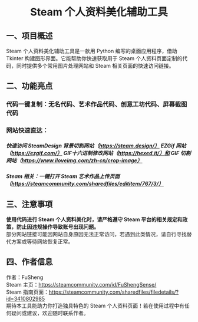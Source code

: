 
# <p align=center>Steam 个人资料美化辅助工具</p>
## 一、项目概述
Steam 个人资料美化辅助工具是一款用 Python 编写的桌面应用程序，借助 Tkinter 构建图形界面。它能帮助你快速获取用于 Steam 个人资料页面定制的代码，同时提供多个常用图片处理网站和 Steam 相关页面的快速访问链接。
## 二、功能亮点
### 代码一键复制：无名代码、艺术作品代码、创意工坊代码、屏幕截图代码
### 网站快速直达：
##### 快速访问 SteamDesign 背景切割网站（https://steam.design/） EZGif 网站（https://ezgif.com/） GIF十六进制修改网站（https://hexed.it/）和 GIF 切割网站（https://www.iloveimg.com/zh-cn/crop-image）
##### Steam 相关：一键打开 Steam 艺术作品上传页面（https://steamcommunity.com/sharedfiles/edititem/767/3/）
## 三、注意事项
**使用代码进行 Steam 个人资料美化时，请严格遵守 Steam 平台的相关规定和政策，防止因违规操作导致账号出现问题。**  
部分网站链接可能因网站自身原因无法正常访问，若遇到此类情况，请自行寻找替代方案或等待网站恢复正常。
## 四、作者信息
作者：FuSheng  
Steam 主页：https://steamcommunity.com/id/FuShengSense/  
Steam 指南页面：https://steamcommunity.com/sharedfiles/filedetails/?id=3410802985  
期待本工具能助力你打造独具特色的 Steam 个人资料页面！若在使用过程中有任何疑问或建议，欢迎随时联系作者。
